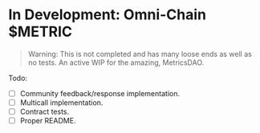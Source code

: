# In Development: Omni-Chain $METRIC

> Warning: This is not completed and has many loose ends as well as no tests. An active WIP for the amazing, MetricsDAO.

Todo:
- [ ] Community feedback/response implementation.
- [ ] Multicall implementation.
- [ ] Contract tests.
- [ ] Proper README.